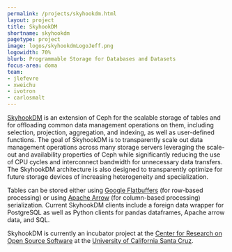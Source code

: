 ```yaml
---
permalink: /projects/skyhookdm.html
layout: project
title: SkyhookDM
shortname: skyhookdm
pagetype: project
image: logos/skyhookdmLogoJeff.png
logowidth: 70%
blurb: Programmable Storage for Databases and Datasets
focus-area: doma
team:
- jlefevre
- xweichu
- ivotron
- carlosmalt
---
```


[SkyhookDM](http://skyhookdm.com) is an extension of Ceph for the scalable storage of tables and for offloading common data management operations on them, including selection, projection, aggregation, and indexing, as well as user-defined functions. The goal of SkyhookDM is to transparently scale out data management operations across many storage servers leveraging the scale-out and availability properties of Ceph while significantly reducing the use of CPU cycles and interconnect bandwidth for unnecessary data transfers. The SkyhookDM architecture is also designed to transparently optimize for future storage devices of increasing heterogeneity and specialization.

Tables can be stored either using [Google Flatbuffers](https://www.google.com/url?q=https%3A%2F%2Fgoogle.github.io%2Fflatbuffers%2F&sa=D&sntz=1&usg=AFQjCNHjA8_BoXFtX5J6U8FtL9iWlJejMQ) (for row-based processing) or using [Apache Arrow](https://www.google.com/url?q=https%3A%2F%2Farrow.apache.org&sa=D&sntz=1&usg=AFQjCNGMQiLmoUtzjovAMPow7KvSIUXRYQ) (for column-based processing) serialization. Current SkyhookDM clients include a foreign data wrapper for PostgreSQL as well as Python clients for pandas dataframes, Apache arrow data, and SQL.

SkyhookDM is currently an incubator project at the [Center for Research on Open Source Software](https://www.google.com/url?q=https%3A%2F%2Fcross.ucsc.edu&sa=D&sntz=1&usg=AFQjCNG9tcf5187Abp8gVmzsIgjonDWlFg) at the [University of California Santa Cruz](https://www.google.com/url?q=https%3A%2F%2Fwww.ucsc.edu&sa=D&sntz=1&usg=AFQjCNFSsD21RBpgkgvgSkWK8rIGoh5GbA).
